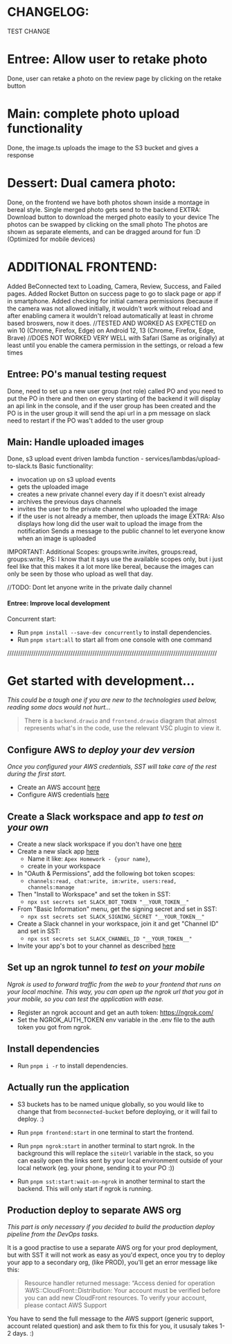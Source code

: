 # CHANGELOG:
TEST CHANGE
# Entree: Allow user to retake photo
Done, user can retake a photo on the review page by clicking on the retake button

# Main: complete photo upload functionality
Done, the image.ts uploads the image to the S3 bucket and gives a response

# Dessert: Dual camera photo:
Done, on the frontend we have both photos shown inside a montage in bereal style.
Single merged photo gets send to the backend
EXTRA: Download button to download the merged photo easily to your device
The photos can be swapped by clicking on the small photo
The photos are shown as separate elements, and can be dragged around for fun :D (Optimized for mobile devices)

# ADDITIONAL FRONTEND:
Added BeConnected text to Loading, Camera, Review, Success, and Failed pages.
Added Rocket Button on success page to go to slack page or app if in smartphone.
Added checking for initial camera permissions (because if the camera was not allowed initially, it wouldn't work without reload and after enabling camera it wouldn't reload automatically at least in chrome based broswers, now it does. 
//TESTED AND WORKED AS EXPECTED on win 10 (Chrome, Firefox, Edge) on Android 12, 13 (Chrome, Firefox, Edge, Brave) 
//DOES NOT WORKED VERY WELL with Safari (Same as originally) at least until you enable the camera permission in the settings, or reload a few times

## Entree: PO's manual testing request
Done, need to set up a new user group (not role) called PO and you need to put the PO in there and then on every starting of the backend it will display an api link in the console, and if the user group has been created and the PO is in the user group it will send the api url in a pm message on slack need to restart if the PO was't added to the user group

## Main: Handle uploaded images
Done, s3 upload event driven lambda function - services/lambdas/upload-to-slack.ts
Basic functionality: 
- invocation up on s3 upload events
- gets the uploaded image
- creates a new private channel every day if it doesn't exist already
- archives the previous days channels
- invites the user to the private channel who uploaded the image
- if the user is not already a member, then uploads the image
EXTRA: Also displays how long did the user wait to upload the image from the notification
Sends a message to the public channel to let everyone know when an image is uploaded

IMPORTANT: Additional Scopes: groups:write.invites, groups:read, groups:write,
PS: I know that it says use the available scopes only, but i just feel like that this makes it a lot more like bereal, because the images can only be seen by those who upload as well that day.

//TODO: Dont let anyone write in the private daily channel

#### Entree: Improve local development
Concurrent start:
- Run `pnpm install --save-dev concurrently` to install dependencies.
- Run `pnpm start:all` to start all from one console with one command


////////////////////////////////////////////////////////////////////////////////////////////////

# Get started with development...

_This could be a tough one if you are new to the technologies used below, reading some docs would not hurt..._

> There is a `backend.drawio` and `frontend.drawio` diagram that almost represents what's in the code, use the relevant VSC plugin to view it.

## Configure AWS _to deploy your dev version_

_Once you configured your AWS credentials, SST will take care of the rest during the first start._

- Create an AWS account [here](https://sst.dev/chapters/create-an-aws-account.html)
- Configure AWS credentials [here](https://sst.dev/chapters/configure-the-aws-cli.html)

## Create a Slack workspace and app _to test on your own_

- Create a new slack workspace if you don't have one [here](https://slack.com/get-started#/createnew)
- Create a new slack app [here](https://api.slack.com/apps?new_app=1)
  - Name it like: `Apex Homework - {your name}`,
  - create in your workspace
- In "OAuth & Permissions", add the following bot token scopes:
  - `channels:read, chat:write, im:write, users:read, channels:manage`
- Then "Install to Workspace" and set the token in SST:
  - `npx sst secrets set SLACK_BOT_TOKEN "__YOUR_TOKEN__"`
- From "Basic Information" menu, get the signing secret and set in SST:
  - `npx sst secrets set SLACK_SIGNING_SECRET "__YOUR_TOKEN__"`
- Create a Slack channel in your workspace, join it and get "Channel ID" and set in SST:
  - `npx sst secrets set SLACK_CHANNEL_ID "__YOUR_TOKEN__"`
- Invite your app's bot to your channel as described [here](https://www.ibm.com/docs/en/z-chatops/1.1.0?topic=slack-adding-your-bot-user-your-channel)

## Set up an ngrok tunnel _to test on your mobile_

_Ngrok is used to forward traffic from the web to your frontend that runs on your local machine. This way, you can open up the ngrok url that you got in your mobile, so you can test the application with ease._

- Register an ngrok account and get an auth token: https://ngrok.com/
- Set the NGROK_AUTH_TOKEN env variable in the .env file to the auth token you got from ngrok.

## Install dependencies

- Run `pnpm i -r` to install dependencies.

## Actually run the application

- S3 buckets has to be named unique globally, so you would like to change that from `beconnected-bucket` before deploying, or it will fail to deploy. :)

- Run `pnpm frontend:start` in one terminal to start the frontend.
- Run `pnpm ngrok:start` in another terminal to start ngrok. In the background this will replace the `siteUrl` variable in the stack, so you can easily open the links sent by your local environment outside of your local network (eg. your phone, sending it to your PO :))
- Run `pnpm sst:start:wait-on-ngrok` in another terminal to start the backend. This will only start if ngrok is running.

## Production deploy to separate AWS org

_This part is only necessary if you decided to build the production deploy pipeline from the DevOps tasks._

It is a good practise to use a separate AWS org for your prod deployment, but with SST it will not work as easy as you'd expect, once you try to deploy your app to a secondary org, (like PROD), you'll get an error message like this:

> Resource handler returned message: “Access denied for operation ‘AWS::CloudFront::Distribution: Your account must be verified before you can add new CloudFront resources. To verify your account, please contact AWS Support

You have to send the full message to the AWS support (generic support, account related question) and ask them to fix this for you, it ususaly takes 1-2 days. :)
